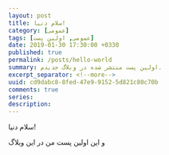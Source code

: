 ```yaml
---
layout: post
title: سلام دنیا!
category: [عمومی]
tags: [عمومی, اولین پست]
date: 2019-01-30 17:30:00 +0330
published: true
permalink: /posts/hello-world
summary: اولین پست منتشر شده در وبلاگ جدیدم.
excerpt_separator: <!--more--> 
uuid: cd9dabc8-8fed-47e9-9152-5d821c80c70b
comments: true
series: 
description:
---
```

سلام دنیا!

 و این اولین پست من در این وبلاگ 
